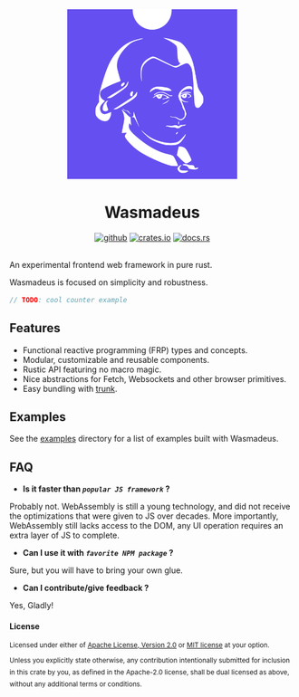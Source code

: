 <div align="center">
    <img alt="wasmadeus" src="logo.svg" height="300"/>
    <h1>Wasmadeus</h1>
    <a href="https://github.com/lefebvreb/wasmadeus"><img alt="github" src="https://img.shields.io/badge/github-lefebvreb/wasmadeus-8da0cb?style=for-the-badge&labelColor=555555&logo=github" height="20"></a>
    <a href="https://crates.io/crates/wasmadeus"><img alt="crates.io" src="https://img.shields.io/crates/v/wasmadeus.svg?style=for-the-badge&color=fc8d62&logo=rust" height="20"></a>
    <a href="https://docs.rs/wasmadeus"><img alt="docs.rs" src="https://img.shields.io/badge/docs.rs-wasmadeus-66c2a5?style=for-the-badge&labelColor=555555&logo=docs.rs" height="20"></a>
</div>

<br>

An experimental frontend web framework in pure rust.

Wasmadeus is focused on simplicity and robustness.

```rust
// TODO: cool counter example
```

## Features

* Functional reactive programming (FRP) types and concepts.
* Modular, customizable and reusable components.
* Rustic API featuring no macro magic.
* Nice abstractions for Fetch, Websockets and other browser primitives.
* Easy bundling with [trunk](https://trunkrs.dev/).
<!-- + `no_std` support, light code size. (this is blocked on `web_sys` not being `no_std`) -->

## Examples

See the [examples](https://github.com/L-Benjamin/wasmadeus/tree/main/examples) directory for a list of examples built with Wasmadeus.

## FAQ

* **Is it faster than *`popular JS framework`* ?**

Probably not. WebAssembly is still a young technology, and did not receive the optimizations that were given to JS over decades. More importantly, WebAssembly still lacks access to the DOM, any UI operation requires an extra layer of JS to complete.

* **Can I use it with *`favorite NPM package`* ?**

Sure, but you will have to bring your own glue.

* **Can I contribute/give feedback ?**

Yes, Gladly!

#### License

<sup>
Licensed under either of <a href="LICENSE-APACHE">Apache License, Version 2.0</a> or <a href="LICENSE-MIT">MIT license</a> at your option.
</sup>

<br>

<sub>
Unless you explicitly state otherwise, any contribution intentionally submitted for inclusion in this crate by you, as defined in the Apache-2.0 license, shall be dual licensed as above, without any additional terms or conditions.
</sub>
